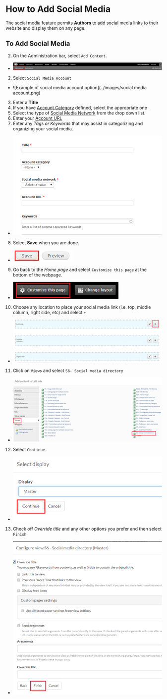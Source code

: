 # How to Add Social Media
The social media feature permits **Authors** to add social media links to their website and display them on any page.




## To Add Social Media
2. On the Administration bar, select `Add Content`.
 * ![content](../images/content.png)   
2. Select `Social Media Account`
 * ![Example of social media account option](../images/social media account.png)
3. Enter a **Title**
4. If you have  [Account Category](taxonomies.md#categories) defined, select the appropriate one
5. Select the type of [Social Media Network](taxonomies.md#categories) from the drop down list.
6. Enter your [Account URL](taxonomies.md#categories)
7. Enter any *Tags or Keywords* that may assist in categorizing and organizing your social media.
 * ![Description](../images/Description.png)
8. Select **Save** when you are done.
 * ![image of save button](../images/save.png)

9. Go back to the *Home page* and select `Customize this page` at the bottom of the webpage.
 * ![image of s\customize button](../images/customize.png)
10. Choose any location to place your social media link (i.e. top, middle column, right side, etc) and select `+`
  * ![image of add button](../images/add.png)
11. Click on `Views` and select `S6- Social media directory`
  * ![image of add button](../images/view.png)
12. Select `Continue`
  * ![image of add button](../images/continue.png)
13. Check off *Override title* and any other options you prefer and then select `Finish`
  * ![image of add button](../images/final.png)
